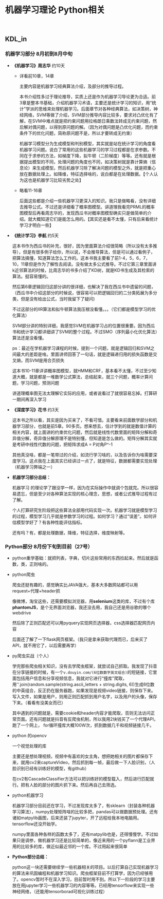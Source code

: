 # 机器学习理论 Python相关
</br>

## KDL_in
### 机器学习部分 8月初到8月中旬
- **《机器学习》周志华**  约10天
  
  - 详看前10章，14章
    
    主要内容是机器学习经典算法介绍，及部分的推导过程。
    
    本书介绍性多过于理论推导，实质上还是作为机器学习导论更为合适。前3章是整本书基础，介绍机器学习术语，主要还是统计学习的知识，用“统计”学派的思维来处理机器学习。后面章节对各种经典算法，如决策树，神经网络，SVM等做了介绍，SVM部分推导内容比较多，要求对凸优化有了解，在SVM中难点就是把约束问题用拉格朗日乘数法转成无约束问题，然后解对偶问题，以得到原问题的解。（因为对偶问题是凸优化问题，而约束条件下的优化问题，简称原问题不是，所以才要转成无约束）
    
    机器学习模型分为生成模型和判别模型，其实就是站在统计学习的角度看机器学习问题。说白了常用的这些机器学习的学习过程都是在求参数。不同在于求参的方法，如梯度下降，拟牛顿（二阶梯度）等等。还有就是根据提出模型的不同，处理问题的角度也不同，如决策树就是靠计算熵（信息论）来生成模型。然后机器学习除了解决问题的模型之外，就是把重心放在数据处理上。如降维，特征选择啥的，说白都是在处理数据。【个人认为这也是机器学习比较劣势之处】
  
  - 略看11-16章
    
    后面这些都是介绍一些机器学习更深入的知识。我只是做略看，没有详细去推导公式。不过还是详细看了概率图模型。讲道理我看完PRML的概率图模型后再看周志华的，发现西瓜书对概率图模型确实只是做简单的介绍。就大概知道它们是能怎么用的。【其实还是看不太懂，只有后来看统计学习才明白一些】

- **《统计学习》李航**    约5天
  
  这本书作为西瓜书的补充，很好，因为里面算法介绍很简略（所以没有太多推导），但是有很多例子给你，所以说，不会推导算法，但是可以通过看例子，把算法搞懂，知道算法怎么工作的。这本书我主要看了前1-4，5，6，7，10，11章但是作为了解性去阅读。没有做太多公式推导。不过它第三章里面讲k近邻算法的时候，比周志华的书多介绍了KD树，就是KD书生成及其检索的算法。挺容易懂的。
  
  然后第6章逻辑回归这部分讲的很详细，也解决了我在西瓜书中遗留的问题，（西瓜书中介绍这部分的时候说，很容易可以把逻辑回归的二分类拓展为多分类，但是没有给出公式，当时我留下了疑问)
  
  不过这部分的IIR算法和拟牛顿算法我压根没看懂。。。（它们都是模型学习的优化算法）
  
  SVM部分讲的特别详细，我感觉SVM在机器学习占的位置很重要。因为西瓜书和统计学习都详细讲了SVM的整个过程。不过SMO（序列最小化优化算法）算法还是没看懂。
  
  ps：最近在学机器学习课程的时候，提到一个问题，就是逻辑回归和SVM之间最大的差距是啥。里面讲师回答了一句话，就是逻辑递归用的损失函数是交叉熵，而SVM是用合页损失
  
  这本书10-11章详讲概率图模型，就HMM和CRF，基本看不太懂，不过至少知道大概，就是都是一堆数学公式算法，总结起来，就三个问题，概率计算问题，学习问题，预测问题
  
  讲道理概率图无法太理解它实际的应用，或者说看过了就很容易忘掉。打算研一期间再深入学习


- **《深度学习》花书**    约3天
  
  这本书之所以看，其实是因为买来了，不看可惜。主要看来前面数学部分和机器学习部分，也就是前5章。90多页。想来想去，估计学到的就是数值计算的相关内容，就上面讲的约束优化问题，然后就是线性代数里面的矩阵分解和奇异值分解，奇异值分解原理不是特别懂，但知道是怎么做的。矩阵分解其实就是考研中线性代数的问题，把矩阵求成A = P对角P^-1
  
  其他真没啥，都是一笔带过的介绍，如流行学习啥的，以及告诉你为啥需要深度学习。这点我在上面其实已经讲过一点了，就是特征，数据都需要实现处理（机器学习弊端之一）

- **机器学习部分总结：**
  
  机器学习 的理论学了跟没学一样，因为在实际操作中就调个包就完。所以很容易遗忘，但是至少对各种算法实现的核心理念，思想，或者公式推导过程有过了解。
  
  个人打算研究生阶段把这些算法全部用代码实现一次。机器学习就是模型学习的过程，模型学习几乎就是参数学习的过程。如何学习？通过“误差”。如何评估模型学好了？有各种性能评估指标。
  
  还有吗？有，都是处理数据，降维，特征选择，维度映射等。

### Python部分 8月份下旬到目前（27号）
- python重学基础：就把列表，字典，切片这些常用的东西捡起来。然后就是函数，类，正则啥的。
- python爬虫  
  
  爬虫还挺有趣的，感觉确实比JAVA强大，基本大多数网站都可以用request+代理+header抓
  
  像微博，淘宝这些，还需要模拟浏览器，用**selenium**这类的库，不过有个库**phantomJS**，是个无界面浏览器，我还没去用，我自己还是用谷歌的哪个webdrive
  
  然后除了正则匹配还可以用pyquery实现网页选择器，css选择器匹配网页内容
  
  后面还了解了一下flask网页框架。（我只是拿来获取代理而已，后来买了API，就不用它了，以后需要再学）

- py爬虫实战（个人）
  
  学完那些爬虫相关知识，没有去学爬虫框架，就尝试自己抓取。我发现了抖音在分享链接的时候，有一个```v.douyin.com/(6位数数字英文组合)```的短链接，它里面包括用户信息和分享视频信息，我就对它进行“撞库”爬取，用''.join(random.sample(string.ascii_letters + string.digits, 6))生成6位数的中英组合，反正扔在服务器跑，如果发现是视频video链接，则保存下来。写入文件，如果是用户，则用正则匹配抓到用户名字，以及用户的头像，保存下来。（看看有没美女而已）
  
  其中遇到的问题就是，需要cookie和header内容才能爬取，否则无法访问正常页面。还有问题就是抖音有反爬虫机制，所以我用2块钱买了一个代理API，跑了一个网上， for循环撞库大概100W次，抓到数据几千和视频链接几千。

- python 的opencv
  
  一个视觉处理的库
  
  主要还是想处理视频，视频中有喜欢的女主角，想把她相关的图片都保存下来，就用cv2来captureVideo，然后抓到每一帧，最后做一下人脸识别，（人脸识别已经有训练好的模型，有github）
  
  在cv2有CascadeClassifier方法可以把训练好的模型载入，然后进行匹配就行。把有人脸的部分的图片抓下来。然后再自己去筛选。

- python机器学习
  
  机器学习部分目前还在学习，不过发现库太多了，有sklearn（封装各种机器学习算法），numpy处理矩阵啥的比较多把，pandas可以做数据预处理。还有诸如matpylib画图，后来还装了jupyter，开了远程给我本地电脑用。tensorflow还没开始学。
  
  numpy里面各种各样的函数太多了，还有matpylib也是，还得慢慢学。不过如果只是调参，做机器学习还是比较简单的，像近来用的一个pyflann是工业界用的比较多的库，做近似最近邻的一个库。不过用起来很简单

- **Python部分总结：**
  
  python这一块还需要继续学一些机器相关的项目。以后打算自己实现机器学习的算法来巩固编程和机器学习知识。爬虫框架目前不打算学，因为已经够用了。opencv暂时不在深入学习，目前暂时用不到。所以下一阶段的学习主要放在用jupyter学习一些机器学习的内容等等。已经用tensorflow来实现一些神经网络，（还能用tensorborad可视化训练过程）
